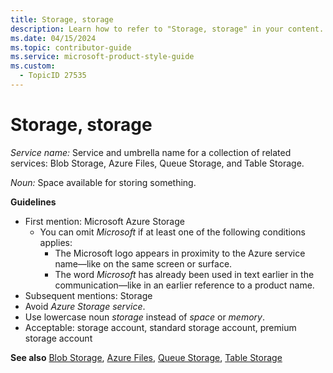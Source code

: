```yaml
---
title: Storage, storage
description: Learn how to refer to "Storage, storage" in your content.
ms.date: 04/15/2024
ms.topic: contributor-guide
ms.service: microsoft-product-style-guide
ms.custom:
  - TopicID 27535
---
```



# Storage, storage

*Service name:* Service and umbrella name for a collection of related services: Blob Storage, Azure Files, Queue Storage, and Table Storage.

*Noun:* Space available for storing something.

**Guidelines**

- First mention: Microsoft Azure Storage
  - You can omit *Microsoft* if at least one of the following conditions applies:
    - The Microsoft logo appears in proximity to the Azure service name—like on the same screen or surface.
    - The word *Microsoft* has already been used in text earlier in the communication—like in an earlier reference to a product name.
- Subsequent mentions: Storage
- Avoid *Azure Storage service*.
- Use lowercase noun *storage* instead of *space* or *memory*. 
- Acceptable: storage account, standard storage account, premium storage account

**See also** [Blob Storage](~\a_z_names_terms\b\blob-storage.md), [Azure Files](~\a_z_names_terms\a\azure-files.md), [Queue Storage](~\a_z_names_terms\q\queue-storage.md), [Table Storage](~\a_z_names_terms\t\table-storage.md)

